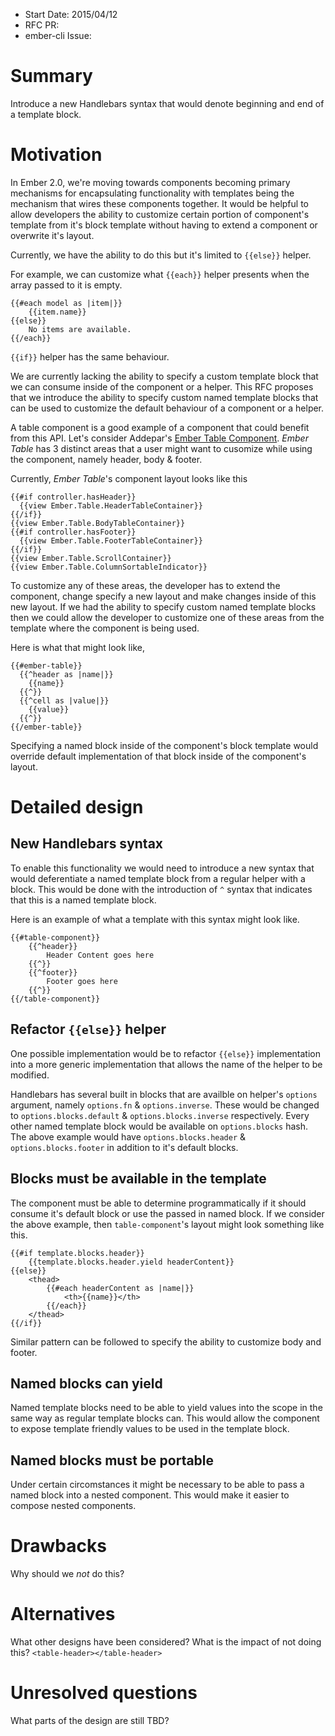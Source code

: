 - Start Date: 2015/04/12
- RFC PR: 
- ember-cli Issue: 

# Summary

Introduce a new Handlebars syntax that would denote beginning and end of a template block. 

# Motivation

In Ember 2.0, we're moving towards components becoming primary mechanisms for encapsulating functionality with templates being the mechanism that wires these components together. It would be helpful to allow developers the ability to customize certain portion of component's template from it's block template without having to extend a component or overwrite it's layout.

Currently, we have the ability to do this but it's limited to `{{else}}` helper.

For example, we can customize what `{{each}}` helper presents when the array passed to it is empty.

```
{{#each model as |item|}}
	{{item.name}}
{{else}}
  	No items are available.
{{/each}}
```

`{{if}}` helper has the same behaviour.

We are currently lacking the ability to specify a custom template block that we can consume inside of the component or a helper. This RFC proposes that we introduce the ability to specify custom named template blocks that can be used to customize the default behaviour of a component or a helper. 

A table component is a good example of a component that could benefit from this API. Let's consider Addepar's [Ember Table Component](https://github.com/Addepar/ember-table). *Ember Table* has 3 distinct areas that a user might want to cusomize while using the component, namely header, body & footer. 

Currently, *Ember Table*'s component layout looks like this

```
{{#if controller.hasHeader}}
  {{view Ember.Table.HeaderTableContainer}}
{{/if}}
{{view Ember.Table.BodyTableContainer}}
{{#if controller.hasFooter}}
  {{view Ember.Table.FooterTableContainer}}
{{/if}}
{{view Ember.Table.ScrollContainer}}
{{view Ember.Table.ColumnSortableIndicator}}
```

To customize any of these areas, the developer has to extend the component, change specify a new layout and make changes inside of this new layout. If we had the ability to specify custom named template blocks then we could allow the developer to customize one of these areas from the template where the component is being used. 

Here is what that might look like,

```
{{#ember-table}}
  {{^header as |name|}}
  	{{name}}
  {{^}}
  {{^cell as |value|}}
  	{{value}}
  {{^}}
{{/ember-table}}
```
Specifying a named block inside of the component's block template would override default implementation of that block inside of the component's layout.

# Detailed design

## New Handlebars syntax

To enable this functionality we would need to introduce a new syntax that would deferentiate a  named template block from a regular helper with a block. This would be done with the introduction of `^` syntax that indicates that this is a named template block. 

Here is an example of what a template with this syntax might look like.

```
{{#table-component}}
	{{^header}}
		Header Content goes here
	{{^}}
	{{^footer}}
		Footer goes here
	{{^}}
{{/table-component}}
```

## Refactor `{{else}}` helper

One possible implementation would be to refactor `{{else}}` implementation into a more generic implementation that allows the name of the helper to be modified. 

Handlebars has several built in blocks that are availble on helper's `options` argument,  namely `options.fn` & `options.inverse`. These would be changed to `options.blocks.default` & `options.blocks.inverse` respectively. Every other named template block would be available on `options.blocks` hash. The above example would have `options.blocks.header` & `options.blocks.footer` in addition to it's default blocks.

## Blocks must be available in the template

The component must be able to determine programmatically if it should consume it's default block or use the passed in named block. If we consider the above example, then `table-component`'s layout might look something like this.

```
{{#if template.blocks.header}}
	{{template.blocks.header.yield headerContent}}
{{else}}
	<thead>
		{{#each headerContent as |name|}}
			<th>{{name}}</th>
		{{/each}}
	</thead>
{{/if}}
```

Similar pattern can be followed to specify the ability to customize body and footer.

## Named blocks can yield

Named template blocks need to be able to yield values into the scope in the same way as regular template blocks can. This would allow the component to expose template friendly values to be used in the template block.

## Named blocks must be portable

Under certain circomstances it might be necessary to be able to pass a named block into a nested component. This would make it easier to compose nested components.

# Drawbacks

Why should we *not* do this?

# Alternatives

What other designs have been considered? What is the impact of not doing this?
`<table-header></table-header>`

# Unresolved questions

What parts of the design are still TBD?
